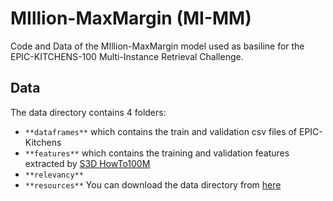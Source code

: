 # MIllion-MaxMargin (MI-MM)
Code and Data of the MIllion-MaxMargin model used as basiline for the EPIC-KITCHENS-100 Multi-Instance Retrieval Challenge.

## Data
The data directory contains 4 folders:
* ` **dataframes** ` which contains the train and validation csv files of EPIC-Kitchens
* `**features**` which contains the training and validation features extracted by [S3D HowTo100M](https://github.com/antoine77340/S3D_HowTo100M)
* `**relevancy**`
* `**resources**`
You can download the data directory from [here](https://www.dropbox.com/sh/lp1zu27e9dbemfi/AADankJuhiOurXqYk3bXTGLRa?dl=0)

